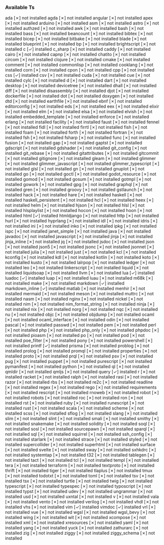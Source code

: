 ### Available Ts
ada                [✗] not installed
agda               [✗] not installed
angular            [✗] not installed
apex               [✗] not installed
arduino            [✗] not installed
asm                [✗] not installed
astro              [✗] not installed
authzed            [✗] not installed
awk                [✗] not installed
bash               [✗] not installed
bass               [✗] not installed
beancount          [✗] not installed
bibtex             [✗] not installed
bicep              [✗] not installed
bitbake            [✗] not installed
blade              [✗] not installed
blueprint          [✗] not installed
bp                 [✗] not installed
brightscript       [✗] not installed
c                  [✓] installed
c_sharp            [✗] not installed
caddy              [✗] not installed
cairo              [✗] not installed
capnp              [✗] not installed
chatito            [✗] not installed
circom             [✗] not installed
clojure            [✗] not installed
cmake              [✗] not installed
comment            [✗] not installed
commonlisp         [✗] not installed
cooklang           [✗] not installed
corn               [✗] not installed
cpon               [✗] not installed
cpp                [✗] not installed
css                [✓] installed
csv                [✗] not installed
cuda               [✗] not installed
cue                [✗] not installed
cylc               [✗] not installed
d                  [✗] not installed
dart               [✗] not installed
desktop            [✗] not installed
devicetree         [✗] not installed
dhall              [✗] not installed
diff               [✗] not installed
disassembly        [✗] not installed
djot               [✗] not installed
dockerfile         [✗] not installed
dot                [✗] not installed
doxygen            [✗] not installed
dtd                [✗] not installed
earthfile          [✗] not installed
ebnf               [✗] not installed
editorconfig       [✗] not installed
eds                [✗] not installed
eex                [✗] not installed
elixir             [✗] not installed
elm                [✗] not installed
elsa               [✗] not installed
elvish             [✗] not installed
embedded_template  [✗] not installed
enforce            [✗] not installed
erlang             [✗] not installed
facility           [✗] not installed
faust              [✗] not installed
fennel             [✗] not installed
fidl               [✗] not installed
firrtl             [✗] not installed
fish               [✗] not installed
foam               [✗] not installed
forth              [✗] not installed
fortran            [✗] not installed
fsh                [✗] not installed
fsharp             [✗] not installed
func               [✗] not installed
fusion             [✗] not installed
gap                [✗] not installed
gaptst             [✗] not installed
gdscript           [✗] not installed
gdshader           [✗] not installed
git_config         [✗] not installed
git_rebase         [✗] not installed
gitattributes      [✗] not installed
gitcommit          [✗] not installed
gitignore          [✗] not installed
gleam              [✗] not installed
glimmer            [✗] not installed
glimmer_javascript [✗] not installed
glimmer_typescript [✗] not installed
glsl               [✗] not installed
gn                 [✗] not installed
gnuplot            [✗] not installed
go                 [✗] not installed
goctl              [✗] not installed
godot_resource     [✗] not installed
gomod              [✗] not installed
gosum              [✗] not installed
gotmpl             [✗] not installed
gowork             [✗] not installed
gpg                [✗] not installed
graphql            [✗] not installed
gren               [✗] not installed
groovy             [✗] not installed
gstlaunch          [✗] not installed
hack               [✗] not installed
hare               [✗] not installed
haskell            [✗] not installed
haskell_persistent [✗] not installed
hcl                [✗] not installed
heex               [✗] not installed
helm               [✗] not installed
hjson              [✗] not installed
hlsl               [✗] not installed
hlsplaylist        [✗] not installed
hocon              [✗] not installed
hoon               [✗] not installed
html               [✓] installed
htmldjango         [✗] not installed
http               [✗] not installed
hurl               [✗] not installed
hyprlang           [✗] not installed
idl                [✗] not installed
idris              [✗] not installed
ini                [✗] not installed
inko               [✗] not installed
ipkg               [✗] not installed
ispc               [✗] not installed
janet_simple       [✗] not installed
java               [✗] not installed
javadoc            [✗] not installed
javascript         [✗] not installed
jinja              [✗] not installed
jinja_inline       [✗] not installed
jq                 [✗] not installed
jsdoc              [✗] not installed
json               [✗] not installed
json5              [✗] not installed
jsonc              [✗] not installed
jsonnet            [✗] not installed
julia              [✗] not installed
just               [✗] not installed
kcl                [✗] not installed
kconfig            [✗] not installed
kdl                [✗] not installed
kotlin             [✗] not installed
koto               [✗] not installed
kusto              [✗] not installed
lalrpop            [✗] not installed
ledger             [✗] not installed
leo                [✗] not installed
linkerscript       [✗] not installed
liquid             [✗] not installed
liquidsoap         [✗] not installed
llvm               [✗] not installed
lua                [✓] installed
luadoc             [✓] installed
luap               [✗] not installed
luau               [✗] not installed
m68k               [✗] not installed
make               [✗] not installed
markdown           [✓] installed
markdown_inline    [✓] installed
matlab             [✗] not installed
menhir             [✗] not installed
mermaid            [✗] not installed
meson              [✗] not installed
muttrc             [✗] not installed
nasm               [✗] not installed
nginx              [✗] not installed
nickel             [✗] not installed
nim                [✗] not installed
nim_format_string  [✗] not installed
ninja              [✗] not installed
nix                [✗] not installed
norg               [✗] not installed
nqc                [✗] not installed
nu                 [✗] not installed
objc               [✗] not installed
objdump            [✗] not installed
ocaml              [✗] not installed
ocaml_interface    [✗] not installed
odin               [✗] not installed
pascal             [✗] not installed
passwd             [✗] not installed
pem                [✗] not installed
perl               [✗] not installed
php                [✗] not installed
php_only           [✗] not installed
phpdoc             [✗] not installed
pioasm             [✗] not installed
po                 [✗] not installed
pod                [✗] not installed
poe_filter         [✗] not installed
pony               [✗] not installed
powershell         [✗] not installed
printf             [✓] installed
prisma             [✗] not installed
problog            [✗] not installed
prolog             [✗] not installed
promql             [✗] not installed
properties         [✗] not installed
proto              [✗] not installed
prql               [✗] not installed
psv                [✗] not installed
pug                [✗] not installed
puppet             [✗] not installed
purescript         [✗] not installed
pymanifest         [✗] not installed
python             [✗] not installed
ql                 [✗] not installed
qmldir             [✗] not installed
qmljs              [✗] not installed
query              [✓] installed
r                  [✗] not installed
racket             [✗] not installed
ralph              [✗] not installed
rasi               [✗] not installed
razor              [✗] not installed
rbs                [✗] not installed
re2c               [✗] not installed
readline           [✗] not installed
regex              [✗] not installed
rego               [✗] not installed
requirements       [✗] not installed
rescript           [✗] not installed
rnoweb             [✗] not installed
robot              [✗] not installed
robots             [✗] not installed
roc                [✗] not installed
ron                [✗] not installed
rst                [✗] not installed
ruby               [✗] not installed
runescript         [✗] not installed
rust               [✗] not installed
scala              [✗] not installed
scheme             [✗] not installed
scss               [✗] not installed
sflog              [✗] not installed
slang              [✗] not installed
slim               [✗] not installed
slint              [✗] not installed
smali              [✗] not installed
smithy             [✗] not installed
snakemake          [✗] not installed
solidity           [✗] not installed
soql               [✗] not installed
sosl               [✗] not installed
sourcepawn         [✗] not installed
sparql             [✗] not installed
sql                [✗] not installed
squirrel           [✗] not installed
ssh_config         [✗] not installed
starlark           [✗] not installed
strace             [✗] not installed
styled             [✗] not installed
supercollider      [✗] not installed
superhtml          [✗] not installed
surface            [✗] not installed
svelte             [✗] not installed
sway               [✗] not installed
sxhkdrc            [✗] not installed
systemtap          [✗] not installed
t32                [✗] not installed
tablegen           [✗] not installed
tact               [✗] not installed
tcl                [✗] not installed
templ              [✗] not installed
tera               [✗] not installed
terraform          [✗] not installed
textproto          [✗] not installed
thrift             [✗] not installed
tiger              [✗] not installed
tlaplus            [✗] not installed
tmux               [✗] not installed
todotxt            [✗] not installed
toml               [✗] not installed
tsv                [✗] not installed
tsx                [✗] not installed
turtle             [✗] not installed
twig               [✗] not installed
typescript         [✗] not installed
typespec           [✗] not installed
typoscript         [✗] not installed
typst              [✗] not installed
udev               [✗] not installed
ungrammar          [✗] not installed
usd                [✗] not installed
uxntal             [✗] not installed
v                  [✗] not installed
vala               [✗] not installed
vento              [✗] not installed
verilog            [✗] not installed
vhdl               [✗] not installed
vhs                [✗] not installed
vim                [✓] installed
vimdoc             [✓] installed
vrl                [✗] not installed
vue                [✗] not installed
wgsl               [✗] not installed
wgsl_bevy          [✗] not installed
wing               [✗] not installed
wit                [✗] not installed
xcompose           [✗] not installed
xml                [✗] not installed
xresources         [✗] not installed
yaml               [✗] not installed
yang               [✗] not installed
yuck               [✗] not installed
zathurarc          [✗] not installed
zig                [✗] not installed
ziggy              [✗] not installed
ziggy_schema       [✗] not installed
